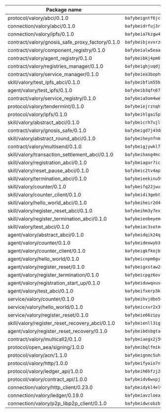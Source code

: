| Package name                                                  | Package hash                                                  |
| ------------------------------------------------------------- | ------------------------------------------------------------- |
| protocol/valory/abci/0.1.0                                    | `bafybeigntf6jcubmtojycaikwzhg6pytmpc555xvcq6sjo3kvh6jcrqvoq` |
| connection/valory/abci/0.1.0                                  | `bafybeidrfuj3rriqc7sgkue6vrb2fm4ivtmnc2262axmmwzhj6i2r5s3tq` |
| connection/valory/ipfs/0.1.0                                  | `bafybeia7kzgw4tmkl6k2vjbnss4egvhcf4fmt7cnmpjjjbjogz2bu2j3fu` |
| contract/valory/gnosis_safe_proxy_factory/0.1.0               | `bafybeibjxvxrz4w5dqifhfeo4grsgib4wpdbb7c5ck7cmox5tortshrtci` |
| contract/valory/component_registry/0.1.0                      | `bafybeialw5eaa4v54s7i3sjsuy6d5k624quhxhziqntwq5hnz4g646sb7m` |
| contract/valory/agent_registry/0.1.0                          | `bafybeibkj4pm6ziqh2fl3xfsjiou4ibnxlipmvmqhgvc7xwpnaddbtxzli` |
| contract/valory/registries_manager/0.1.0                      | `bafybeighjuqdj2oq6tqckf7j3mqtighe7lpaahh7qt3sqxtbtjlur4tmj4` |
| contract/valory/service_manager/0.1.0                         | `bafybeiea3bophgb6ikqvpd7lzyluthlhoazbbrknvfncu4j7wbubfsrjeu` |
| skill/valory/test_ipfs_abci/0.1.0                             | `bafybeibfim55brdfela5aqcduebzw34id6wzadbdakdmgfqoqklqttr5xi` |
| agent/valory/test_ipfs/0.1.0                                  | `bafybeib3qfn673kdxzzfgjyaybjriyorkjo3kct4f7rb22a2y47nn5z3pe` |
| contract/valory/service_registry/0.1.0                        | `bafybeia5om4we7rsl7fm6z6s6yp37gkwvzbhjc325rdv3h2ryn3bp5t3ka` |
| protocol/valory/tendermint/0.1.0                              | `bafybeiejrznqhlhukqzetcu2rqhfnhnv6m3ghlfz3chymfwdxu45xchm5e` |
| protocol/valory/ipfs/0.1.0                                    | `bafybeihlgai5pbmkb6mjhvgy4gkql5uvpwvxbpdowczgz4ovxat6vajrq4` |
| skill/valory/abstract_abci/0.1.0                              | `bafybeicrh7ujltm3apljeghmjowxgskxtnpiqrf4wmsnhkvye3aaie4f6q` |
| contract/valory/gnosis_safe/0.1.0                             | `bafybeigd7j43dmssr72t3m3qbniitxuruedzwpimw7vqolpigxhryad6ne` |
| skill/valory/abstract_round_abci/0.1.0                        | `bafybeiheynfnms6uzygj34ql4helptmi5zdbgpczwr47vqmplzb5i6ztyi` |
| contract/valory/multisend/0.1.0                               | `bafybeigjywkl7hydjsrkogob3xebj2ifhqwmfhhxoeyrndzhhxi5u6amey` |
| skill/valory/transaction_settlement_abci/0.1.0                | `bafybeihang4mcte5h467rcr3d4tmd6tcp7og6o7hleib6kc5ph2ggu2eou` |
| skill/valory/registration_abci/0.1.0                          | `bafybeiagur7ic5nkzbgcr7ralg2ppzcdaq5xv6sbqd47sgfsy3uazxmxnu` |
| skill/valory/reset_pause_abci/0.1.0                           | `bafybeic2tv4aphzdnwuqajpvsgdnvkuh6aog2t6ekaopq6hkxtiytna3ki` |
| skill/valory/termination_abci/0.1.0                           | `bafybeieekinu5wjrohpr2damjptkgvjxfr5ma4jvttdltm74m4l45wkihq` |
| skill/valory/counter/0.1.0                                    | `bafybeifq22jwulq46ja3a3cimwzebrnbipmp2yajui6p7cazvsd7a2urtm` |
| skill/valory/counter_client/0.1.0                             | `bafybeidi3gebt2tdas53djbnnw5yzkbzron4ruaubkoo3hv6fflmbzbecy` |
| skill/valory/hello_world_abci/0.1.0                           | `bafybeiheir2d4qw7iqdiho27ohcw3ilbz4xiymameemrpeo3ehivovfgu4` |
| skill/valory/register_reset_abci/0.1.0                        | `bafybeihm3y7exthoitb4hx3lp7rsrughb5awvflf2g7l2cw6wrsyzkpa34` |
| skill/valory/register_termination_abci/0.1.0                  | `bafybeieobeyemozjqxam47wkyt5vbr66scgxkndljzauh7c5x5efsek4wa` |
| skill/valory/test_abci/0.1.0                                  | `bafybeiac3sotm4bykyz3byauyku36wyjobn6njtwobqsjmuwpp23kuix4e` |
| agent/valory/abstract_abci/0.1.0                              | `bafybeidqik24qkbfaq7yixx7r4go3okevj3zf7qj5sbmgbocukld3olgvq` |
| agent/valory/counter/0.1.0                                    | `bafybeideowyb3cafxlkjytdontnozfhdfdtds4ukz66was4igcpvqmk64m` |
| agent/valory/counter_client/0.1.0                             | `bafybeigkfkojb7jxzymkbuddjtkfluwcbxisahvne64pvvyh3irlb6ycya` |
| agent/valory/hello_world/0.1.0                                | `bafybeicnpm6gvzn2aissjqvrbz2huwfjudiq6blipdbk3zwh5cjkr7spgu` |
| agent/valory/register_reset/0.1.0                             | `bafybeigxstaw2gty3kuekxzx6ae56lho6xu547dsznq3g7ocufzdw4zupq` |
| agent/valory/register_termination/0.1.0                       | `bafybeicpgz6ovsoxmacncsy444sohru5mfcutf4dhir42dheo4c55bafxu` |
| agent/valory/registration_start_up/0.1.0                      | `bafybeiduwqxuson4uw3pbvoahcb2enkdnqoi2i5if5ktxrqijdgmabwklm` |
| agent/valory/test_abci/0.1.0                                  | `bafybeifxerp3kiffeiyvt4neuqth7f6l5hbo4yfzegjhwiu5kelnwcb3em` |
| service/valory/counter/0.1.0                                  | `bafybeihvjdbo5dtvyx4ltvcbvgjo7qxmy45l6zrsmn3pb4ibj7zeaf5whi` |
| service/valory/hello_world/0.1.0                              | `bafybeicxvr2x3vxfrs3goinhgxwrfa6ns6nx6w4er6upcyqbtqjdmvv6gq` |
| service/valory/register_reset/0.1.0                           | `bafybeie66zipyzcogosfkvfojfixdw7l42hioeq3gq56kpxclxwzxtszqe` |
| skill/valory/register_reset_recovery_abci/0.1.0               | `bafybeienll3igi7milczi5ihakhvvem6pmy2xtj6tykgkdighfpcai7jjm` |
| agent/valory/register_reset_recovery/0.1.0                    | `bafybeibdsbgtadpzccnlwyzswupxmidtq6o62ebznxtgio6ptvszor2ori` |
| contract/valory/multicall2/0.1.0                              | `bafybeiaegx2j5w6le2fhvzmx7stzujuezqfvicvnyqebtipivkek2cgh7m` |
| protocol/open_aea/signing/1.0.0                               | `bafybeibqlfmikg5hk4phzak6gqzhpkt6akckx7xppbp53mvwt6r73h7tk4` |
| protocol/valory/acn/1.1.0                                     | `bafybeignmc5uh3vgpuckljcj2tgg7hdqyytkm6m5b6v6mxtazdcvubibva` |
| protocol/valory/http/1.0.0                                    | `bafybeifyoio7nlh5zzyn5yz7krkou56l22to3cwg7gw5v5o3vxwklibhty` |
| protocol/valory/ledger_api/1.0.0                              | `bafybeih6hfzj2obw5oajnt6ng6355edgvi5ngoaub44vpuszqoplfvyaom` |
| protocol/valory/contract_api/1.0.0                            | `bafybeidv6wxpjyb2sdyibnmmum45et4zcla6tl63bnol6ztyoqvpl4spmy` |
| connection/valory/http_client/0.23.0                          | `bafybeidykl4elwbcjkqn32wt5h4h7tlpeqovrcq3c5bcplt6nhpznhgczi` |
| connection/valory/ledger/0.19.0                               | `bafybeiavzloea5rtoxfdqjuexkqzpgbq73n4sl6af2vwa4bv2wd22qigyi` |
| connection/valory/p2p_libp2p_client/0.1.0                     | `bafybeidwcobzb7ut3efegoedad7jfckvt2n6prcmd4g7xnkm6hp6aafrva` |
